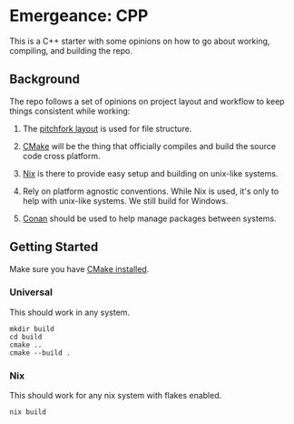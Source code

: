 # Emergeance: CPP

This is a C++ starter with some opinions on how to go about working, compiling, and building the repo.

## Background

The repo follows a set of opinions on project layout and workflow to keep things consistent while working:

1. The [pitchfork layout](http://api.csswg.org/bikeshed/?force=1&url=https://raw.githubusercontent.com/vector-of-bool/pitchfork/develop/data/spec.bs) is used for file structure.

2. [CMake](https://cmake.org/) will be the thing that officially compiles and build the source code cross platform.

3. [Nix](https://nixos.org/) is there to provide easy setup and building on unix-like systems.

4. Rely on platform agnostic conventions. While Nix is used, it's only to help with unix-like systems. We still build for Windows.

5. [Conan](https://conan.io/) should be used to help manage packages between systems.

## Getting Started

Make sure you have [CMake installed](https://cmake.org/install/).

### Universal

This should work in any system.

```shell
mkdir build
cd build
cmake ..
cmake --build .
```

### Nix

This should work for any nix system with flakes enabled.

```shell
nix build
```
